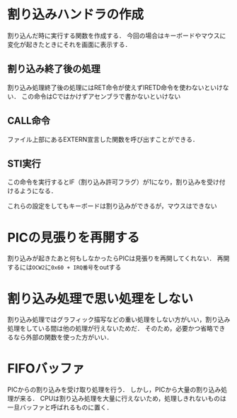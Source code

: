 # 割り込みハンドラの作成

割り込んだ時に実行する関数を作成する．
今回の場合はキーボードやマウスに変化が起きたときにそれを画面に表示する．

## 割り込み終了後の処理

割り込み処理終了後の処理にはRET命令が使えずIRETD命令を使わないといけない．
この命令はCではかけずアセンブラで書かないといけない

## CALL命令

ファイル上部にあるEXTERN宣言した関数を呼び出すことができる．

## STI実行

この命令を実行するとIF（割り込み許可フラグ）が1になり，割り込みを受け付けるようになる．

これらの設定をしてもキーボードは割り込みができるが，マウスはできない

# PICの見張りを再開する

割り込みが起きたあと何もしなかったらPICは見張りを再開してくれない．
再開するには`OCW2`に`0x60 + IRQ番号`をoutする

# 割り込み処理で思い処理をしない

割り込み処理ではグラフィック描写などの重い処理をしない方がいい，割り込み処理をしている間は他の処理が行えないためだ．
そのため，必要かつ省略できるなら外部の関数を使った方がいい．

# FIFOバッファ

PICからの割り込みを受け取り処理を行う．
しかし，PICから大量の割り込み処理が来る．
CPUは割り込み処理を大量に行えないため，処理しきれないものは一旦バッファと呼ばれるものに置く．


